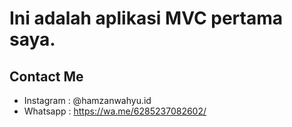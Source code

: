 # Ini adalah aplikasi MVC pertama saya.

## Contact Me
- Instagram : @hamzanwahyu.id
- Whatsapp : https://wa.me/6285237082602/
